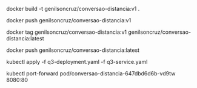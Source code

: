 docker build -t genilsoncruz/conversao-distancia:v1 .

docker push genilsoncruz/conversao-distancia:v1

docker tag genilsoncruz/conversao-distancia:v1 genilsoncruz/conversao-distancia:latest

docker push genilsoncruz/conversao-distancia:latest

kubectl apply -f q3-deployment.yaml -f q3-service.yaml

kubectl port-forward pod/conversao-distancia-647dbd6d6b-vd9tw 8080:80